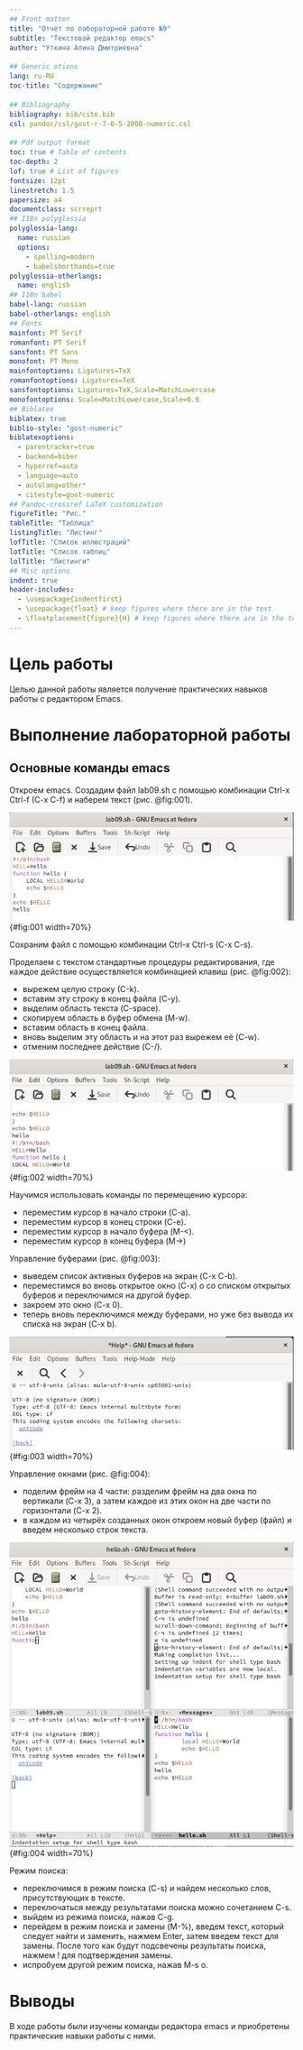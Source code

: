 ```yaml
---
## Front matter
title: "Отчёт по лабораторной работе №9"
subtitle: "Текстовой редактор emacs"
author: "Уткина Алина Дмитриевна"

## Generic otions
lang: ru-RU
toc-title: "Содержание"

## Bibliography
bibliography: bib/cite.bib
csl: pandoc/csl/gost-r-7-0-5-2008-numeric.csl

## Pdf output format
toc: true # Table of contents
toc-depth: 2
lof: true # List of figures
fontsize: 12pt
linestretch: 1.5
papersize: a4
documentclass: scrreprt
## I18n polyglossia
polyglossia-lang:
  name: russian
  options:
	- spelling=modern
	- babelshorthands=true
polyglossia-otherlangs:
  name: english
## I18n babel
babel-lang: russian
babel-otherlangs: english
## Fonts
mainfont: PT Serif
romanfont: PT Serif
sansfont: PT Sans
monofont: PT Mono
mainfontoptions: Ligatures=TeX
romanfontoptions: Ligatures=TeX
sansfontoptions: Ligatures=TeX,Scale=MatchLowercase
monofontoptions: Scale=MatchLowercase,Scale=0.9
## Biblatex
biblatex: true
biblio-style: "gost-numeric"
biblatexoptions:
  - parentracker=true
  - backend=biber
  - hyperref=auto
  - language=auto
  - autolang=other*
  - citestyle=gost-numeric
## Pandoc-crossref LaTeX customization
figureTitle: "Рис."
tableTitle: "Таблица"
listingTitle: "Листинг"
lofTitle: "Список иллюстраций"
lotTitle: "Список таблиц"
lolTitle: "Листинги"
## Misc options
indent: true
header-includes:
  - \usepackage{indentfirst}
  - \usepackage{float} # keep figures where there are in the text
  - \floatplacement{figure}{H} # keep figures where there are in the text
---
```


# Цель работы

Целью данной работы является получение практических навыков работы с редактором Emacs.

# Выполнение лабораторной работы

## Основные команды emacs

Откроем emacs. Создадим файл lab09.sh с помощью комбинации Ctrl-x Ctrl-f (C-x C-f) и наберем текст (рис. @fig:001).

![Текст файла](image/1.jpg){#fig:001 width=70%}

Сохраним файл с помощью комбинации Ctrl-x Ctrl-s (C-x C-s).

Проделаем с текстом стандартные процедуры редактирования, где каждое действие осуществляется комбинацией клавиш (рис. @fig:002): 

- вырежем целую строку (С-k).
- вставим эту строку в конец файла (C-y).
- выделим область текста (C-space).
- скопируем область в буфер обмена (M-w).
- вставим область в конец файла.
- вновь выделим эту область и на этот раз вырежем её (C-w).
- отменим последнее действие (C-/).

![Результат работы с файлом](image/2.jpg){#fig:002 width=70%}

Научимся использовать команды по перемещению курсора:

- переместим курсор в начало строки (C-a).
- переместим курсор в конец строки (C-e).
- переместим курсор в начало буфера (M-<).
- переместим курсор в конец буфера (M->)

Управление буферами (рис. @fig:003):

- выведем список активных буферов на экран (C-x C-b).
- переместимся во вновь открытое окно (C-x) o со списком открытых буферов и переключимся на другой буфер.
- закроем это окно (C-x 0).
- теперь вновь переключимся между буферами, но уже без вывода их списка на экран (C-x b).

![Управление буферами](image/3.jpg){#fig:003 width=70%}

Управление окнами (рис. @fig:004):

- поделим фрейм на 4 части: разделим фрейм на два окна по вертикали (C-x 3), а затем каждое из этих окон на две части по горизонтали (C-x 2).
- в каждом из четырёх созданных окон откроем новый буфер (файл) и введем несколько строк текста.

![Управление окнами](image/4.jpg){#fig:004 width=70%}

Режим поиска: 

- переключимся в режим поиска (C-s) и найдем несколько слов, присутствующих в тексте.
- переключаться между результатами поиска можно сочетанием C-s.
- выйдем из режима поиска, нажав C-g.
- перейдем в режим поиска и замены (M-%), введем текст, который следует найти и заменить, нажмем Enter, затем введем текст для замены. После того как будут подсвечены результаты поиска, нажмем ! для подтверждения замены.
- испробуем другой режим поиска, нажав M-s o. 

# Выводы

В ходе работы были изучены команды редактора emacs и приобретены практические навыки работы с ними. 
